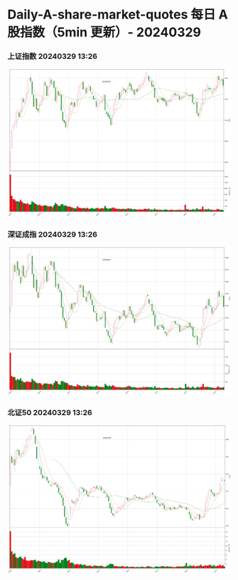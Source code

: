 
# Daily-A-share-market-quotes 每日 A 股指数（5min 更新）- 20240329

### 上证指数 20240329 13:26
![](./fig/2024/3/20240329-sh000001.png)

### 深证成指 20240329 13:26
![](./fig/2024/3/20240329-sz399001.png)

### 北证50 20240329 13:26
![](./fig/2024/3/20240329-bj899050.png)
